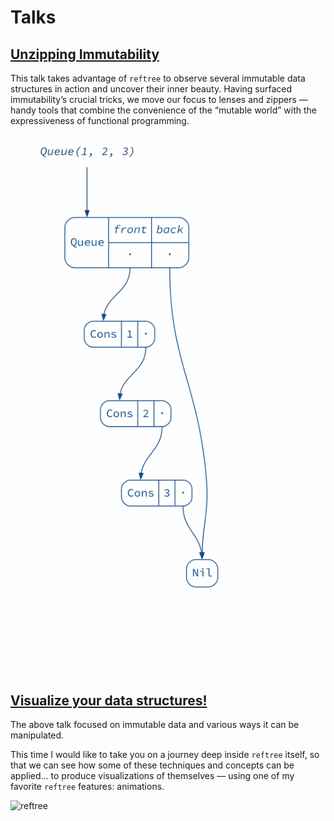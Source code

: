 # Talks

## [Unzipping Immutability](talks/Immutability.md)

This talk takes advantage of `reftree` to observe several immutable data structures in action
and uncover their inner beauty. Having surfaced immutability’s crucial tricks,
we move our focus to lenses and zippers — handy tools that combine
the convenience of the “mutable world” with the expressiveness of functional programming.

![queue](images/queue.gif)

## [Visualize your data structures!](talks/Visualize.md)

The above talk focused on immutable data and various ways it can be manipulated.

This time I would like to take you on a journey deep inside `reftree` itself,
so that we can see how some of these techniques and concepts can be applied...
to produce visualizations of themselves — using one of my favorite `reftree`
features: animations.

![reftree](images/visualize/inside/reftree.png)

